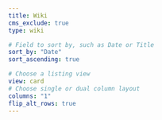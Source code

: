 ```yaml
---
title: Wiki
cms_exclude: true
type: wiki

# Field to sort by, such as Date or Title
sort_by: "Date"
sort_ascending: true

# Choose a listing view
view: card
# Choose single or dual column layout
columns: "1"
flip_alt_rows: true
---
```

